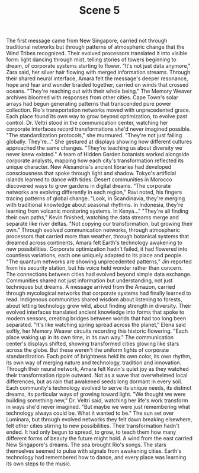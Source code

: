 ﻿---
chapter: 7
scene: 5
chapter_title: "NEW GROWTH"
chapter_slug: new-growth
title: "Scene 5"
slug: ch07-sc05-new-growth
order: 5
prev: ch07-sc04-new-growth
next: ch07-sc06-new-growth
word_count: 707
reading_time_min: 3
est_tokens: 919
id: "c7b290e4-6226-4846-9106-3a941f640c53"
---

The first message came from New Singapore, carried not through traditional networks but through patterns of atmospheric change that the Wind Tribes recognized. Their evolved processors translated it into visible form: light dancing through mist, telling stories of towers beginning to dream, of corporate systems starting to flower.
      "It's not just data anymore," Zara said, her silver hair flowing with merged information streams. Through their shared neural interface, Amara felt the message's deeper resonance, hope and fear and wonder braided together, carried on winds that crossed oceans. "They're reaching out with their whole being."
      The Memory Weaver archives bloomed with responses from other cities. Cape Town's solar arrays had begun generating patterns that transcended pure power collection. Rio's transportation networks moved with unprecedented grace. Each place found its own way to grow beyond optimization, to evolve past control.
      Dr. Veltri stood in the communication center, watching her corporate interfaces record transformations she'd never imagined possible. "The standardization protocols," she murmured. "They're not just failing globally. They're..." She gestured at displays showing how different cultures approached the same changes. "They're teaching us about diversity we never knew existed."
      A team of Hidden Garden botanists worked alongside corporate analysts, mapping how each city's transformation reflected its unique character. New Alexandria's ancient libraries had developed consciousness that spoke through light and shadow. Tokyo's artificial islands learned to dance with tides. Desert communities in Morocco discovered ways to grow gardens in digital dreams.
      "The corporate networks are evolving differently in each region," Ravi noted, his fingers tracing patterns of global change. "Look, in Scandinavia, they're merging with traditional knowledge about seasonal rhythms. In Indonesia, they're learning from volcanic monitoring systems. In Kenya..."
      "They're all finding their own paths," Kevin finished, watching the data streams merge and separate like river deltas. "Not copying our transformation, but growing their own."
      Through evolved communication networks, through atmospheric processors that carried more than weather, through botanical systems that dreamed across continents, Amara felt Earth's technology awakening to new possibilities. Corporate optimization hadn't failed, it had flowered into countless variations, each one uniquely adapted to its place and people.
      "The quantum networks are showing unprecedented patterns," Jin reported from his security station, but his voice held wonder rather than concern. The connections between cities had evolved beyond simple data exchange. Communities shared not just information but understanding, not just techniques but dreams.
      A message arrived from the Amazon, carried through mycological networks that corporate systems had finally learned to read. Indigenous communities shared wisdom about listening to forests, about letting technology grow wild, about finding strength in diversity. Their evolved interfaces translated ancient knowledge into forms that spoke to modern sensors, creating bridges between worlds that had too long been separated.
      "It's like watching spring spread across the planet," Elena said softly, her Memory Weaver circuits recording this historic flowering. "Each place waking up in its own time, in its own way."
      The communication center's displays shifted, showing transformed cities glowing like stars across the globe. But these weren't the uniform lights of corporate standardization. Each point of brightness held its own color, its own rhythm, its own way of merging nature and technology, tradition and innovation.
      Through their neural network, Amara felt Kevin's quiet joy as they watched their transformation ripple outward. Not as a wave that overwhelmed local differences, but as rain that awakened seeds long dormant in every soil. Each community's technology evolved to serve its unique needs, its distinct dreams, its particular ways of growing toward light.
      "We thought we were building something new," Dr. Veltri said, watching her life's work transform in ways she'd never imagined. "But maybe we were just remembering what technology always could be. What it wanted to be."
      The sun set over Luminara, but through evolved networks they felt dawn breaking elsewhere, felt other cities stirring to new possibilities. Their transformation hadn't ended. It had only begun to spread, to grow, to teach them how many different forms of beauty the future might hold.
      A wind from the east carried New Singapore's dreams. The sea brought Rio's songs. The stars themselves seemed to pulse with signals from awakening cities. Earth's technology had remembered how to dance, and every place was learning its own steps to the music.
